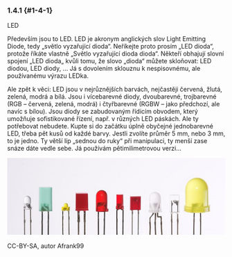 ### 1.4.1 {#1-4-1}

LED

Především jsou to LED. LED je akronym anglických slov Light Emitting Diode, tedy „světlo vyzařující dioda“. Neříkejte proto prosím „LED dioda“, protože říkáte vlastně „Světlo vyzařující dioda dioda“. Někteří obhajují slovní spojení „LED dioda„ kvůli tomu, že slovo „dioda“ můžete skloňovat: LED diodou, LED diody, … Já s dovolením sklouznu k nespisovnému, ale používanému výrazu LEDka.

Ale zpět k věci: LED jsou v nejrůznějších barvách, nejčastěji červená, žlutá, zelená, modrá a bílá. Jsou i vícebarevné diody, dvoubarevné, trojbarevné (RGB – červená, zelená, modrá) i čtyřbarevné (RGBW – jako předchozí, ale navíc s bílou). Jsou diody se zabudovaným řídicím obvodem, který umožňuje sofistikované řízení, např. v různých LED páskách. Ale ty potřebovat nebudete. Kupte si do začátku úplně obyčejné jednobarevné LED, třeba pět kusů od každé barvy. Jestli zvolíte průměr 5 mm, nebo 3 mm, to je jedno. Ty větší líp „sednou do ruky“ při manipulaci, ty menší zase snáze dáte vedle sebe. Já používám pětimilimetrovou verzi…

![044-1.jpeg](../assets/044-1.jpeg)

CC-BY-SA, autor Afrank99